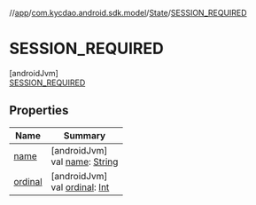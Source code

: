 //[app](../../../../index.md)/[com.kycdao.android.sdk.model](../../index.md)/[State](../index.md)/[SESSION_REQUIRED](index.md)

# SESSION_REQUIRED

[androidJvm]\
[SESSION_REQUIRED](index.md)

## Properties

| Name | Summary |
|---|---|
| [name](../../-verification-type/-accredited-investor/index.md#-372974862%2FProperties%2F-912451524) | [androidJvm]<br>val [name](../../-verification-type/-accredited-investor/index.md#-372974862%2FProperties%2F-912451524): [String](https://kotlinlang.org/api/latest/jvm/stdlib/kotlin/-string/index.html) |
| [ordinal](../../-verification-type/-accredited-investor/index.md#-739389684%2FProperties%2F-912451524) | [androidJvm]<br>val [ordinal](../../-verification-type/-accredited-investor/index.md#-739389684%2FProperties%2F-912451524): [Int](https://kotlinlang.org/api/latest/jvm/stdlib/kotlin/-int/index.html) |
